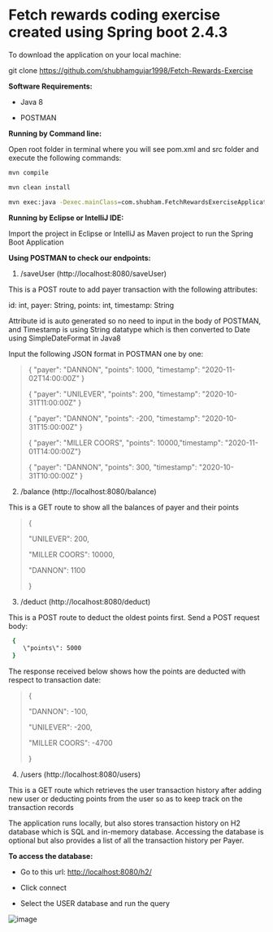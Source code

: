 # Fetch rewards coding exercise created using Spring boot 2.4.3

To download the application on your local machine:

git clone https://github.com/shubhamgujar1998/Fetch-Rewards-Exercise

**Software Requirements:**

-   Java 8

-   POSTMAN

**Running by Command line:**

Open root folder in terminal where you will see pom.xml and src folder
and execute the following commands:
```sh
mvn compile

mvn clean install

mvn exec:java -Dexec.mainClass=com.shubham.FetchRewardsExerciseApplication
```
**Running by Eclipse or IntelliJ IDE:**

Import the project in Eclipse or IntelliJ as Maven project to run the
Spring Boot Application

**Using POSTMAN to check our endpoints:**

1.  /saveUser (http://localhost:8080/saveUser)

This is a POST route to add payer transaction with the following
attributes:

id: int, payer: String, points: int, timestamp: String

Attribute id is auto generated so no need to input in the body of
POSTMAN, and Timestamp is using String datatype which is then
converted to Date using SimpleDateFormat in Java8

Input the following JSON format in POSTMAN one by one:

> { \"payer\": \"DANNON\", \"points\": 1000, \"timestamp\": \"2020-11-02T14:00:00Z\" }
> 
> { \"payer\": \"UNILEVER\", \"points\": 200, \"timestamp\": \"2020-10-31T11:00:00Z\" }
> 
> { \"payer\": \"DANNON\", \"points\": -200, \"timestamp\": \"2020-10-31T15:00:00Z\" }
> 
> { \"payer\": \"MILLER COORS\", \"points\": 10000,\"timestamp\": \"2020-11-01T14:00:00Z\"}
> 
> { \"payer\": \"DANNON\", \"points\": 300, \"timestamp\": \"2020-10-31T10:00:00Z\" }



2.  /balance (http://localhost:8080/balance)

This is a GET route to show all the balances of payer and their points

> {
> 
> \"UNILEVER\": 200,
> 
> \"MILLER COORS\": 10000,
> 
> \"DANNON\": 1100
> 
> }



3.  /deduct (http://localhost:8080/deduct)

This is a POST route to deduct the oldest points first. Send a POST
request body:
```sh
 {
    \"points\": 5000
 }
```
The response received below shows how the points are deducted with
respect to transaction date:

> {
> 
> \"DANNON\": -100,
> 
> \"UNILEVER\": -200,
> 
> \"MILLER COORS\": -4700
> 
> }



4.  /users (http://localhost:8080/users)

This is a GET route which retrieves the user transaction history after
adding new user or deducting points from the user so as to keep track on
the transaction records

The application runs locally, but also stores transaction history on H2
database which is SQL and in-memory database. Accessing the database is
optional but also provides a list of all the transaction history per
Payer.


**To access the database:**

-   Go to this url: <http://localhost:8080/h2/>

-   Click connect

-   Select the USER database and run the query

![image](https://user-images.githubusercontent.com/43499410/109846125-7ee39900-7c13-11eb-962e-ed46bda43c6f.png)

